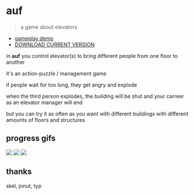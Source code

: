 # auf

> a game about elevators

* [gameplay demo](https://gfycat.com/HeavenlyCalmAsianconstablebutterfly)
* [DOWNLOAD CURRENT VERSION](https://github.com/Werninator/auf/releases/tag/v0.1.0-alpha)

in **auf** you control elevator(s) to bring different people from one floor to another

it's an action-puzzle / management game

if people wait for too long, they get angry and explode

when the third person explodes, the building will be shut and your carreer as an elevator manager will end

but you can try it as often as you want with different buildings with different amounts of floors and structures

## progress gifs

![](https://thumbs.gfycat.com/WhoppingShadowyJunco-size_restricted.gif)
![](https://thumbs.gfycat.com/WavyInsecureKagu-size_restricted.gif)
![](https://thumbs.gfycat.com/PalatableCreamyAnophelesmosquito-size_restricted.gif)

## thanks

skel, jonut, typ

